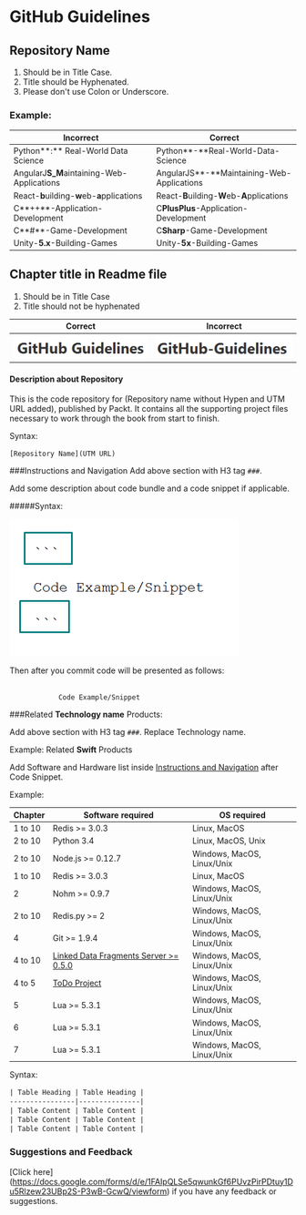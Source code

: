 # GitHub Guidelines

## Repository Name
1. Should be in Title Case.
2. Title should be Hyphenated.
3. Please don't use Colon or Underscore.


### Example:

| Incorrect | Correct |
|-----------|---------|
| Python**:** Real-World Data Science | Python**-**Real-World-Data-Science |
| AngularJ**S_M**aintaining-Web-Applications | AngularJS**-**Maintaining-Web-Applications |
| React-**b**uilding-**w**eb-**a**pplications | React-**B**uilding-**W**eb-**A**pplications |
| C**++**-Application-Development | C**PlusPlus**-Application-Development |
| C**#**-Game-Development | C**Sharp**-Game-Development |
| Unity-**5.x**-Building-Games | Unity-**5x**-Building-Games |



## Chapter title in Readme file
1. Should be in Title Case
2. Title should not be hyphenated


| Correct | Incorrect|
|---------|----------|
| ![GitHub Guidelines](/Screenshot_1.png) | ![GitHub Guidelines](/Screenshot_2.png) |

#### Description about Repository
This is the code repository for (Repository name without Hypen and UTM URL added), published by Packt. It contains all the supporting project files necessary to work through the book from start to finish.

Syntax:
```
[Repository Name](UTM URL)
```
###Instructions and Navigation
Add above section with H3 tag `###`.

Add some description about code bundle and a code snippet if applicable.

#####Syntax:

![Code Snippet](/Screenshot_3.png)

Then after you commit code will be presented as follows:

```

			Code Example/Snippet

```


###Related **Technology name** Products:

Add above section with H3 tag `###`. Replace Technology name.

Example: 
Related **Swift** Products

Add Software and Hardware list inside [Instructions and Navigation](https://github.com/VishalMewadaPackt/GitHub-Guidelines/blob/master/README.md#instructions-and-navigation) after Code Snippet.

Example:

| Chapter  | Software required | OS required |
| ------------- | ------------- | -----------|
| 1 to 10  | Redis >= 3.0.3  | Linux, MacOS |
| 2 to 10  | Python 3.4  | Linux, MacOS, Unix|
| 2 to 10  | Node.js >= 0.12.7  | Windows, MacOS, Linux/Unix |
| 1 to 10  | Redis >= 3.0.3  | Linux, MacOS |
| 2  | Nohm >= 0.9.7  | Windows, MacOS, Linux/Unix |
| 2 to 10  | Redis.py >= 2  | Windows, MacOS, Linux/Unix |
| 4  | Git >= 1.9.4  | Windows, MacOS, Linux/Unix |
| 4 to 10  | [Linked Data Fragments Server >= 0.5.0](https://github.com/jermnelson/linked-data-fragments/tree/development)  | Windows, MacOS, Linux/Unix |
| 4 to 5  | [ToDo Project](https://github.com/amirrajan/nodejs-todo)  | Windows, MacOS, Linux/Unix |
| 5  | Lua >= 5.3.1  | Windows, MacOS, Linux/Unix |
| 6  | Lua >= 5.3.1  | Windows, MacOS, Linux/Unix |
| 7  | Lua >= 5.3.1  | Windows, MacOS, Linux/Unix |

Syntax:

```
| Table Heading | Table Heading |
----------------|---------------|
| Table Content | Table Content |
| Table Content | Table Content |
| Table Content | Table Content |
```

### Suggestions and Feedback
[Click here] (https://docs.google.com/forms/d/e/1FAIpQLSe5qwunkGf6PUvzPirPDtuy1Du5Rlzew23UBp2S-P3wB-GcwQ/viewform) if you have any feedback or suggestions.
